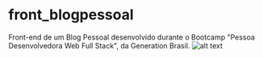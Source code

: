 # front_blogpessoal
Front-end de um Blog Pessoal desenvolvido durante o Bootcamp "Pessoa Desenvolvedora Web Full Stack", da Generation Brasil.
![alt text](https://i.imgur.com/a6fI12E.png)
